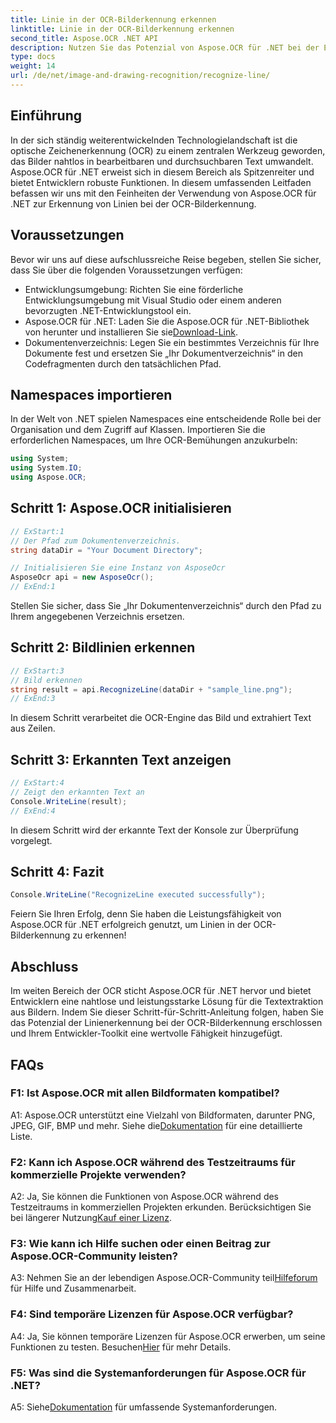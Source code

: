 ```yaml
---
title: Linie in der OCR-Bilderkennung erkennen
linktitle: Linie in der OCR-Bilderkennung erkennen
second_title: Aspose.OCR .NET API
description: Nutzen Sie das Potenzial von Aspose.OCR für .NET bei der Erkennung von Linien in der OCR-Bilderkennung. Ein Entwicklerleitfaden zur nahtlosen Textextraktion aus Bildern.
type: docs
weight: 14
url: /de/net/image-and-drawing-recognition/recognize-line/
---
```

## Einführung

In der sich ständig weiterentwickelnden Technologielandschaft ist die optische Zeichenerkennung (OCR) zu einem zentralen Werkzeug geworden, das Bilder nahtlos in bearbeitbaren und durchsuchbaren Text umwandelt. Aspose.OCR für .NET erweist sich in diesem Bereich als Spitzenreiter und bietet Entwicklern robuste Funktionen. In diesem umfassenden Leitfaden befassen wir uns mit den Feinheiten der Verwendung von Aspose.OCR für .NET zur Erkennung von Linien bei der OCR-Bilderkennung.

## Voraussetzungen

Bevor wir uns auf diese aufschlussreiche Reise begeben, stellen Sie sicher, dass Sie über die folgenden Voraussetzungen verfügen:

- Entwicklungsumgebung: Richten Sie eine förderliche Entwicklungsumgebung mit Visual Studio oder einem anderen bevorzugten .NET-Entwicklungstool ein.
-  Aspose.OCR für .NET: Laden Sie die Aspose.OCR für .NET-Bibliothek von herunter und installieren Sie sie[Download-Link](https://releases.aspose.com/ocr/net/).
- Dokumentenverzeichnis: Legen Sie ein bestimmtes Verzeichnis für Ihre Dokumente fest und ersetzen Sie „Ihr Dokumentverzeichnis“ in den Codefragmenten durch den tatsächlichen Pfad.

## Namespaces importieren

In der Welt von .NET spielen Namespaces eine entscheidende Rolle bei der Organisation und dem Zugriff auf Klassen. Importieren Sie die erforderlichen Namespaces, um Ihre OCR-Bemühungen anzukurbeln:

```csharp
using System;
using System.IO;
using Aspose.OCR;
```

## Schritt 1: Aspose.OCR initialisieren

```csharp
// ExStart:1
// Der Pfad zum Dokumentenverzeichnis.
string dataDir = "Your Document Directory";

// Initialisieren Sie eine Instanz von AsposeOcr
AsposeOcr api = new AsposeOcr();
// ExEnd:1
```

Stellen Sie sicher, dass Sie „Ihr Dokumentenverzeichnis“ durch den Pfad zu Ihrem angegebenen Verzeichnis ersetzen.

## Schritt 2: Bildlinien erkennen

```csharp
// ExStart:3
// Bild erkennen
string result = api.RecognizeLine(dataDir + "sample_line.png");
// ExEnd:3
```

In diesem Schritt verarbeitet die OCR-Engine das Bild und extrahiert Text aus Zeilen.

## Schritt 3: Erkannten Text anzeigen

```csharp
// ExStart:4
// Zeigt den erkannten Text an
Console.WriteLine(result);
// ExEnd:4
```

In diesem Schritt wird der erkannte Text der Konsole zur Überprüfung vorgelegt.

## Schritt 4: Fazit

```csharp
Console.WriteLine("RecognizeLine executed successfully");
```

Feiern Sie Ihren Erfolg, denn Sie haben die Leistungsfähigkeit von Aspose.OCR für .NET erfolgreich genutzt, um Linien in der OCR-Bilderkennung zu erkennen!

## Abschluss

Im weiten Bereich der OCR sticht Aspose.OCR für .NET hervor und bietet Entwicklern eine nahtlose und leistungsstarke Lösung für die Textextraktion aus Bildern. Indem Sie dieser Schritt-für-Schritt-Anleitung folgen, haben Sie das Potenzial der Linienerkennung bei der OCR-Bilderkennung erschlossen und Ihrem Entwickler-Toolkit eine wertvolle Fähigkeit hinzugefügt.

## FAQs

### F1: Ist Aspose.OCR mit allen Bildformaten kompatibel?

 A1: Aspose.OCR unterstützt eine Vielzahl von Bildformaten, darunter PNG, JPEG, GIF, BMP und mehr. Siehe die[Dokumentation](https://reference.aspose.com/ocr/net/) für eine detaillierte Liste.

### F2: Kann ich Aspose.OCR während des Testzeitraums für kommerzielle Projekte verwenden?

 A2: Ja, Sie können die Funktionen von Aspose.OCR während des Testzeitraums in kommerziellen Projekten erkunden. Berücksichtigen Sie bei längerer Nutzung[Kauf einer Lizenz](https://purchase.aspose.com/buy).

### F3: Wie kann ich Hilfe suchen oder einen Beitrag zur Aspose.OCR-Community leisten?

 A3: Nehmen Sie an der lebendigen Aspose.OCR-Community teil[Hilfeforum](https://forum.aspose.com/c/ocr/16) für Hilfe und Zusammenarbeit.

### F4: Sind temporäre Lizenzen für Aspose.OCR verfügbar?

A4: Ja, Sie können temporäre Lizenzen für Aspose.OCR erwerben, um seine Funktionen zu testen. Besuchen[Hier](https://purchase.aspose.com/temporary-license/) für mehr Details.

### F5: Was sind die Systemanforderungen für Aspose.OCR für .NET?

 A5: Siehe[Dokumentation](https://reference.aspose.com/ocr/net/) für umfassende Systemanforderungen.